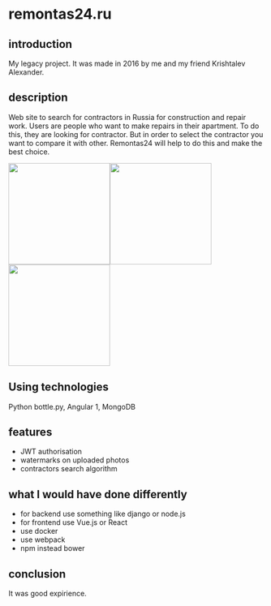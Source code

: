 # remontas24.ru
## introduction
My legacy project. It was made in 2016 by me and my friend Krishtalev Alexander.

## description
Web site to search for contractors in Russia for construction and repair work. Users are people who want to make repairs in their apartment. To do this, they are looking for contractor. But in order to select the contractor you want to compare it with other. Remontas24 will help to do this and make the best choice.

 <img src="/../screenshots/screenshots/adminpanel/adminka1.png?raw=true" width="200" height="200" /><img src="/../screenshots/screenshots/adminpanel/adminka2.png?raw=true" width="200" height="200" /><img src="/../screenshots/screenshots/adminpanel/adminka3.png?raw=true" width="200" height="200" />





## Using technologies
Python bottle.py, Angular 1, MongoDB

## features
* JWT authorisation
* watermarks on uploaded photos
* contractors search algorithm

## what I would have done differently
* for backend use something like django or node.js
* for frontend use Vue.js or React
* use docker
* use webpack
* npm instead bower

## conclusion
It was good expirience.
